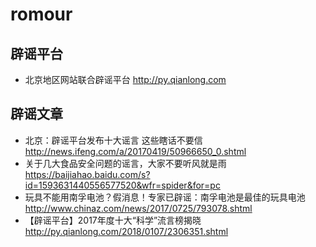 # romour

## 辟谣平台

* 北京地区网站联合辟谣平台 <http://py.qianlong.com>



## 辟谣文章

* 北京：辟谣平台发布十大谣言 这些瞎话不要信 <http://news.ifeng.com/a/20170419/50966650_0.shtml>
* 关于几大食品安全问题的谣言，大家不要听风就是雨 <https://baijiahao.baidu.com/s?id=1593631440556577520&wfr=spider&for=pc>
* 玩具不能用南孚电池？假消息！专家已辟谣：南孚电池是最佳的玩具电池 <http://www.chinaz.com/news/2017/0725/793078.shtml>
* 【辟谣平台】2017年度十大“科学”流言榜揭晓 <http://py.qianlong.com/2018/0107/2306351.shtml>
